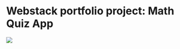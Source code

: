 # Webstack portfolio project: Math Quiz App

![](https://github.com/Medidali/Webstack---Portfolio-Project/images/home.png)
